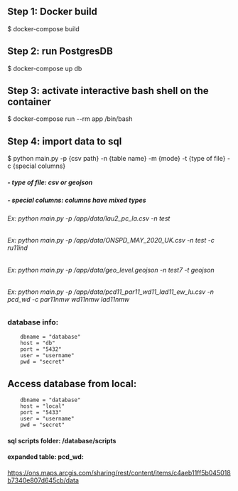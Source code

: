 
## Step 1: Docker build
$ docker-compose build
## Step 2: run PostgresDB
$ docker-compose up db
## Step 3: activate interactive bash shell on the container
$ docker-compose run --rm app /bin/bash
## Step 4: import data to sql
$ python main.py -p {csv path} -n {table name} -m {mode} -t {type of file} -c {special columns}

##### - type of file: csv or geojson
##### - special columns: columns have mixed types

###### Ex: python main.py -p /app/data/lau2_pc_la.csv -n test
###### Ex: python main.py -p /app/data/ONSPD_MAY_2020_UK.csv -n test -c ru11ind
###### Ex: python main.py -p /app/data/geo_level.geojson -n test7 -t geojson
###### Ex: python main.py -p /app/data/pcd11_par11_wd11_lad11_ew_lu.csv -n pcd_wd -c par11nmw wd11nmw lad11nmw



### database info:         
        dbname = "database"
        host = "db"
        port = "5432"
        user = "username"
        pwd = "secret"
        
## Access database from local:
        dbname = "database"
        host = "local"
        port = "5433"
        user = "username"
        pwd = "secret"
        
#### sql scripts folder: /database/scripts
#### expanded table: pcd_wd: 
https://ons.maps.arcgis.com/sharing/rest/content/items/c4aeb11ff5b045018b7340e807d645cb/data